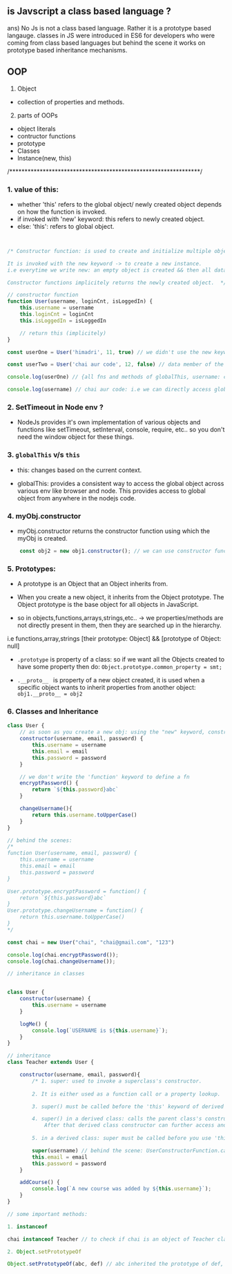 ## is Javscript a class based language ?

ans) No Js is not a class based language. Rather it is a prototype based langauge. classes in JS were introduced in ES6 for developers who were coming from class based languages but behind the scene it works on prototype based inheritance mechanisms.

## OOP

1. Object
- collection of properties and methods.

2. parts of OOPs

- object literals
- contructor functions
- prototype
- Classes
- Instance(new, this)

/***************************************************************/

### 1. value of this:

- whether 'this' refers to the global object/ newly created object depends on how the function is invoked.
- if invoked with 'new' keyword: this refers to newly created object.
- else: 'this': refers to global object.

``` javascript 


/* Constructor function: is used to create and initialize multiple objects with similar properties and methods.

It is invoked with the new keyword -> to create a new instance.
i.e everytime we write new: an empty object is created && then all data members are created and values are assigned then newly created object is returned.

Constructor functions implicitely returns the newly created object.  */

// constructor function
function User(username, loginCnt, isLoggedIn) {
    this.username = username
    this.loginCnt = loginCnt
    this.isLoggedIn = isLoggedIn

    // return this (implicitely)
}

const userOne = User('himadri', 11, true) // we didn't use the new keyword: so execution context of function is created && this-> refers to the global object && we created and initalized data members to the global object.

const userTwo = User('chai aur code', 12, false) // data member of the global object got overwritten

console.log(userOne) // {all fns and methods of globalThis, username: chai aur code, loginCnt = 12, isLoggedIn: false}

console.log(username) // chai aur code: i.e we can directly access global data members

```

### 2. SetTimeout in Node env ?

- NodeJs provides it's own implementation of various objects and functions like setTimeout, setInterval, console, require, etc..
so you don't need the window object for these things.

### 3. `globalThis` v/s `this`

- this: changes based on the current context.

- globalThis: provides a consistent way to access the global object across various env like browser and node. This provides access to global object from anywhere in the nodejs code.

### 4. myObj.constructor

- myObj.constructor returns the constructor function using which the myObj is created.

``` javascript 
    const obj2 = new obj1.constructor(); // we can use constructor function of other obj to create a new obj of the same type.
```

### 5. Prototypes:

- A prototype is an Object that an Object inherits from.

- When you create a new object, it inherits from the Object prototype. The Object prototype is the base object for all objects in JavaScript.

- so in objects,functions,arrays,strings,etc.. -> we properties/methods are not directly present in them, then they are searched up in the hierarchy.

i.e functions,array,strings [their prototype: Object] && [prototype of Object: null]

- `.prototype` is property of a class: so if we want all the Objects created to have some property then do: `Object.prototype.common_property = smt;`

- `.__proto__ ` is property of a new object created, it is used when a specific object wants to inherit properties from another object: `obj1.__proto__ = obj2`



### 6. Classes and Inheritance

``` javascript
class User {
    // as soon as you create a new obj: using the "new" keyword, constructor fn is called
    constructor(username, email, password) {
        this.username = username
        this.email = email
        this.password = password
    }

    // we don't write the 'function' keyword to define a fn
    encryptPassword() {
        return `${this.password}abc`
    }

    changeUsername(){
        return this.username.toUpperCase()
    }
}

// behind the scenes:
/*
function User(username, email, password) {
    this.username = username
    this.email = email
    this.password = password   
}

User.prototype.encryptPassword = function() {
    return `${this.password}abc`
}
User.prototype.changeUsername = function() {
    return this.username.toUpperCase()
}
*/

const chai = new User("chai", "chai@gmail.com", "123")

console.log(chai.encryptPassword());
console.log(chai.changeUsername());

```

``` javascript
// inheritance in classes


class User {
    constructor(username) {
        this.username = username
    }

    logMe() {
        console.log(`USERNAME is ${this.username}`);
    }
}

// inheritance
class Teacher extends User {

    constructor(username, email, password){
        /* 1. super: used to invoke a superclass's constructor.
        
        2. It is either used as a function call or a property lookup.

        3. super() must be called before the 'this' keyword of derived class is used and before the constructor returns. 

        4. super() in a derived class: calls the parent class's constructor and binds the parent class's public field on the derived class object(i.e super had access to derived class's 'this'). 
            After that derived class constructor can further access and modify 'this'.
        
        5. in a derived class: super must be called before you use 'this', else you get "ReferenceError".    */

        super(username) // behind the scene: UserConstructorFunction.call(this, username)
        this.email = email
        this.password = password
    }

    addCourse() {
        console.log(`A new course was added by ${this.username}`);
    }
}
```

``` javascript 
// some important methods:

1. instanceof

chai instanceof Teacher // to check if chai is an object of Teacher class or not: returns a bool 

2. Object.setPrototypeOf

Object.setPrototypeOf(abc, def) // abc inherited the prototype of def, thus inherited all the functions Or variables in it's prototype i.e prototyple inheritance.

```